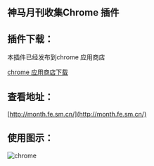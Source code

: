 神马月刊收集Chrome 插件
----

## 插件下载：

本插件已经发布到chrome 应用商店

[chrome 应用商店下载](https://chrome.google.com/webstore/detail/%E7%A5%9E%E9%A9%AC%E6%90%9C%E7%B4%A2%E6%9C%88%E5%88%8A%E6%8E%A8%E8%8D%90/alekbeeadgioeokadnpabhfchonpmdgb)

## 查看地址：

[http://month.fe.sm.cn/](http://month.fe.sm.cn/)

## 使用图示：

![chrome](http://ww4.sinaimg.cn/large/8ae515a4gw1f302reaukxj20wk0fydj8.jpg)